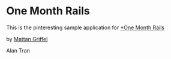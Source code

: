 # One Month Rails

This is the pinteresting sample application for
[*One Month Rails](http://onemonthrails.com)

by [Mattan Griffel](http://mattangriffel.com)

Alan Tran